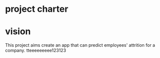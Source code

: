 # project charter

# vision

This project aims create an app that can predict employees' attrition for a company. tteeeeeeeee123123
